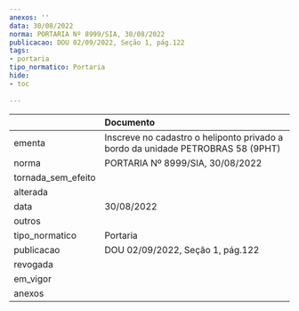 ```yaml
---
anexos: ''
data: 30/08/2022
norma: PORTARIA Nº 8999/SIA, 30/08/2022
publicacao: DOU 02/09/2022, Seção 1, pág.122
tags:
- portaria
tipo_normatico: Portaria
hide: 
- toc 
 
---
```


|                    | Documento                                                                       |
|:-------------------|:--------------------------------------------------------------------------------|
| ementa             | Inscreve no cadastro o heliponto privado a bordo da unidade PETROBRAS 58 (9PHT) |
| norma              | PORTARIA Nº 8999/SIA, 30/08/2022                                                |
| tornada_sem_efeito |                                                                                 |
| alterada           |                                                                                 |
| data               | 30/08/2022                                                                      |
| outros             |                                                                                 |
| tipo_normatico     | Portaria                                                                        |
| publicacao         | DOU 02/09/2022, Seção 1, pág.122                                                |
| revogada           |                                                                                 |
| em_vigor           |                                                                                 |
| anexos             |                                                                                 |